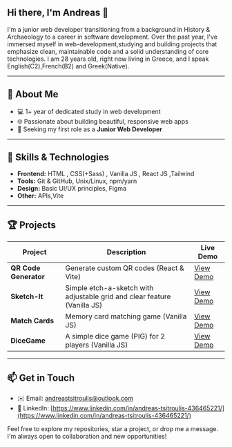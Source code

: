 ## Hi there, I'm Andreas 👋

I'm a junior web developer transitioning from a background in History & Archaeology to a career in software development. Over the past year, I've immersed myself in web-development,studying and building projects that emphasize clean, maintainable code and a solid understanding of core technologies.
I am 28 years old, right now living in Greece, and I speak English(C2),French(B2) and Greek(Native).

---

## 🚀 About Me


* 💻 1+ year of dedicated study in web development
* 🌐 Passionate about building beautiful, responsive web apps
* 🚀 Seeking my first role as a **Junior Web Developer**

---

## 🔧 Skills & Technologies

* **Frontend:** HTML , CSS(+Sass) , Vanilla JS , React JS ,Tailwind 
* **Tools:** Git & GitHub, Unix/Linux, npm/yarn 
* **Design:** Basic UI/UX principles, Figma
* **Other:** APIs,Vite

---

## 🏆 Projects

| Project               | Description                                                                            | Live Demo                                                |
| --------------------- | -------------------------------------------------------------------------------------- | -------------------------------------------------------- |
| **QR Code Generator** | Generate custom QR codes (React & Vite)                                                | [View Demo](https://andrtsit.github.io/Qr-Code-Generator/)|
| **Sketch-It**         | Simple etch-a-sketch with adjustable grid and clear feature (Vanilla JS)               | [View Demo](https://andrtsit.github.io/Sketch-It/)       |
| **Match Cards**       | Memory card matching game  (Vanilla JS)                                                | [View Demo](https://andrtsit.github.io/Match-cards/)     |
| **DiceGame**          | A simple dice game (PIG) for 2 players (Vanilla JS)                                    | [View Demo](https://andrtsit.github.io/DiceGame/)        |

---


## 📫 Get in Touch

* ✉️  Email: [andreastsitroulis@outlook.com](mailto:andreastsitroulis@outlook.com)
* 🔗  LinkedIn: [https://www.linkedin.com/in/andreas-tsitroulis-436465221/](https://www.linkedin.com/in/andreas-tsitroulis-436465221/)


Feel free to explore my repositories, star a project, or drop me a message. I'm always open to collaboration and new opportunities!
